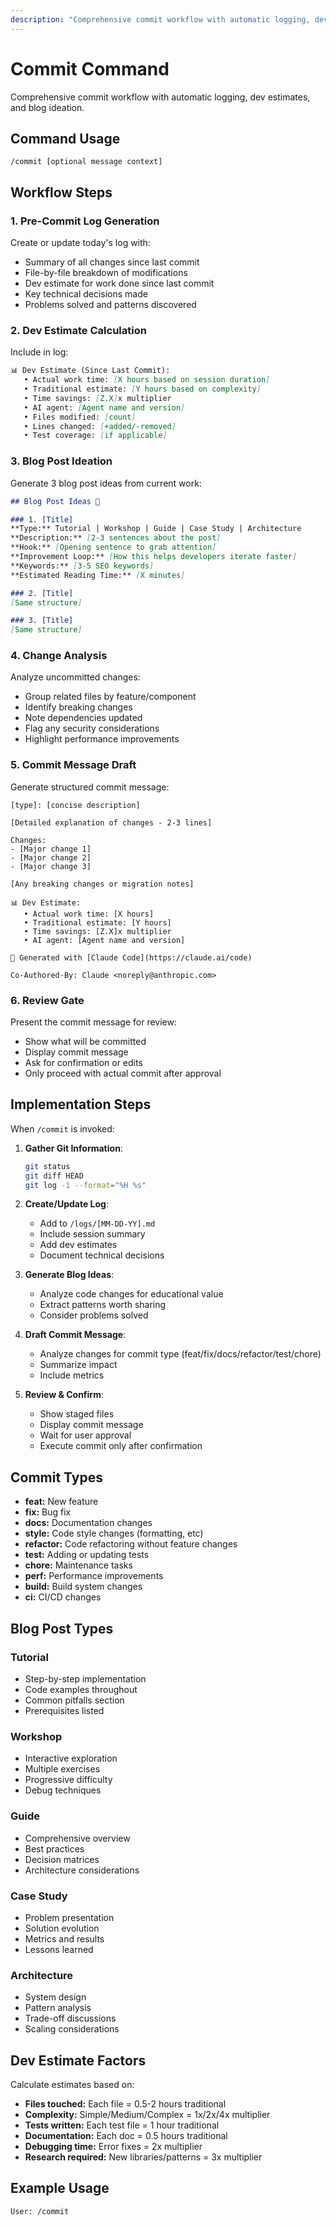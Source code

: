 ```yaml
---
description: "Comprehensive commit workflow with automatic logging, dev estimates, and blog ideation"
---
```


# Commit Command

Comprehensive commit workflow with automatic logging, dev estimates, and blog ideation.

## Command Usage
```
/commit [optional message context]
```

## Workflow Steps

### 1. Pre-Commit Log Generation
Create or update today's log with:
- Summary of all changes since last commit
- File-by-file breakdown of modifications
- Dev estimate for work done since last commit
- Key technical decisions made
- Problems solved and patterns discovered

### 2. Dev Estimate Calculation
Include in log:
```markdown
📊 Dev Estimate (Since Last Commit):
   • Actual work time: [X hours based on session duration]
   • Traditional estimate: [Y hours based on complexity]
   • Time savings: [Z.X]x multiplier
   • AI agent: [Agent name and version]
   • Files modified: [count]
   • Lines changed: [+added/-removed]
   • Test coverage: [if applicable]
```

### 3. Blog Post Ideation
Generate 3 blog post ideas from current work:

```markdown
## Blog Post Ideas 📝

### 1. [Title]
**Type:** Tutorial | Workshop | Guide | Case Study | Architecture
**Description:** [2-3 sentences about the post]
**Hook:** [Opening sentence to grab attention]
**Improvement Loop:** [How this helps developers iterate faster]
**Keywords:** [3-5 SEO keywords]
**Estimated Reading Time:** [X minutes]

### 2. [Title]
[Same structure]

### 3. [Title]
[Same structure]
```

### 4. Change Analysis
Analyze uncommitted changes:
- Group related files by feature/component
- Identify breaking changes
- Note dependencies updated
- Flag any security considerations
- Highlight performance improvements

### 5. Commit Message Draft
Generate structured commit message:

```
[type]: [concise description]

[Detailed explanation of changes - 2-3 lines]

Changes:
- [Major change 1]
- [Major change 2]
- [Major change 3]

[Any breaking changes or migration notes]

📊 Dev Estimate:
   • Actual work time: [X hours]
   • Traditional estimate: [Y hours]
   • Time savings: [Z.X]x multiplier
   • AI agent: [Agent name and version]

🤖 Generated with [Claude Code](https://claude.ai/code)

Co-Authored-By: Claude <noreply@anthropic.com>
```

### 6. Review Gate
Present the commit message for review:
- Show what will be committed
- Display commit message
- Ask for confirmation or edits
- Only proceed with actual commit after approval

## Implementation Steps

When `/commit` is invoked:

1. **Gather Git Information**:
   ```bash
   git status
   git diff HEAD
   git log -1 --format="%H %s"
   ```

2. **Create/Update Log**:
   - Add to `/logs/[MM-DD-YY].md`
   - Include session summary
   - Add dev estimates
   - Document technical decisions

3. **Generate Blog Ideas**:
   - Analyze code changes for educational value
   - Extract patterns worth sharing
   - Consider problems solved

4. **Draft Commit Message**:
   - Analyze changes for commit type (feat/fix/docs/refactor/test/chore)
   - Summarize impact
   - Include metrics

5. **Review & Confirm**:
   - Show staged files
   - Display commit message
   - Wait for user approval
   - Execute commit only after confirmation

## Commit Types

- **feat:** New feature
- **fix:** Bug fix
- **docs:** Documentation changes
- **style:** Code style changes (formatting, etc)
- **refactor:** Code refactoring without feature changes
- **test:** Adding or updating tests
- **chore:** Maintenance tasks
- **perf:** Performance improvements
- **build:** Build system changes
- **ci:** CI/CD changes

## Blog Post Types

### Tutorial
- Step-by-step implementation
- Code examples throughout
- Common pitfalls section
- Prerequisites listed

### Workshop
- Interactive exploration
- Multiple exercises
- Progressive difficulty
- Debug techniques

### Guide
- Comprehensive overview
- Best practices
- Decision matrices
- Architecture considerations

### Case Study
- Problem presentation
- Solution evolution
- Metrics and results
- Lessons learned

### Architecture
- System design
- Pattern analysis
- Trade-off discussions
- Scaling considerations

## Dev Estimate Factors

Calculate estimates based on:
- **Files touched:** Each file = 0.5-2 hours traditional
- **Complexity:** Simple/Medium/Complex = 1x/2x/4x multiplier
- **Tests written:** Each test file = 1 hour traditional
- **Documentation:** Each doc = 0.5 hours traditional
- **Debugging time:** Error fixes = 2x multiplier
- **Research required:** New libraries/patterns = 3x multiplier

## Example Usage

```
User: /commit